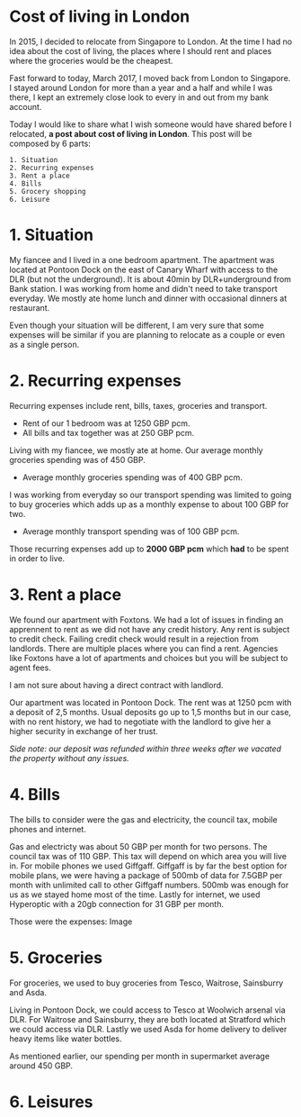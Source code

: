 # Cost of living in London

In 2015, I decided to relocate from Singapore to London. At the time I had no idea about the cost of living, the places where I should rent and places where the groceries would be the cheapest. 

Fast forward to today, March 2017, I moved back from London to Singapore. I stayed around London for more than a year and a half and while I was there, I kept an extremely close look to every in and out from my bank account. 

Today I would like to share what I wish someone would have shared before I relocated, __a post about cost of living in London__. This post will be composed by 6 parts:

```
1. Situation
2. Recurring expenses
3. Rent a place
4. Bills
5. Grocery shopping
6. Leisure
```

# 1. Situation

My fiancee and I lived in a one bedroom apartment. The apartment was located at Pontoon Dock on the east of Canary Wharf with access to the DLR (but not the underground). It is about 40min by DLR+underground from Bank station.
I was working from home and didn't need to take transport everyday.
We mostly ate home lunch and dinner with occasional dinners at restaurant.

Even though your situation will be different, I am very sure that some expenses will be similar if you are planning to relocate as a couple or even as a single person.

# 2. Recurring expenses

Recurring expenses include rent, bills, taxes, groceries and transport.

- Rent of our 1 bedroom was at 1250 GBP pcm.
- All bills and tax together was at 250 GBP pcm.

Living with my fiancee, we mostly ate at home. Our average monthly groceries spending was of 450 GBP. 

- Average monthly groceries spending was of 400 GBP pcm.

I was working from everyday so our transport spending was limited to going to buy groceries which adds up as a monthly expense to about 100 GBP for two. 

- Average monthly transport spending was of 100 GBP pcm.

Those recurring expenses add up to __2000 GBP pcm__ which __had__ to be spent in order to live.

# 3. Rent a place

We found our apartment with Foxtons. We had a lot of issues in finding an apprennent to rent as we did not have any credit history. Any rent is subject to credit check. Failing credit check would result in a rejection from landlords.
There are multiple places where you can find a rent. Agencies like Foxtons have a lot of apartments and choices but you will be subject to agent fees. 

I am not sure about having a direct contract with landlord.

Our apartment was located in Pontoon Dock. The rent was at 1250 pcm with a deposit of 2,5 months. Usual deposits go up to 1,5 months but in our case, with no rent history, we had to negotiate with the landlord to give her a higher security in exchange of her trust.

_Side note: our deposit was refunded within three weeks after we vacated the property without any issues._

# 4. Bills

The bills to consider were the gas and electricity, the council tax, mobile phones and internet.

Gas and electricty was about 50 GBP per month for two persons. 
The council tax was of 110 GBP. This tax will depend on which area you will live in.
For mobile phones we used Giffgaff. Giffgaff is by far the best option for mobile plans, we were having a package of 500mb of data for 7.5GBP per month with unlimited call to other Giffgaff numbers. 500mb was enough for us as we stayed home most of the time.
Lastly for internet, we used Hyperoptic with a 20gb connection for 31 GBP per month.

Those were the expenses:
Image

# 5. Groceries

For groceries, we used to buy groceries from Tesco, Waitrose, Sainsburry and Asda.

Living in Pontoon Dock, we could access to Tesco at Woolwich arsenal via DLR.
For Waitrose and Sainsburry, they are both located at Stratford which we could access via DLR. Lastly we used Asda for home delivery to deliver heavy items like water bottles.

As mentioned earlier, our spending per month in supermarket average around 450 GBP.

# 6. Leisures
